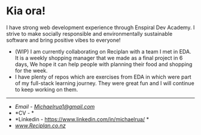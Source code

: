 Kia ora!
===


I have strong web development experience through Enspiral Dev Academy. I strive to make socially responsible and environmentally sustainable software and bring positive vibes to everyone!

- (WIP) I am currently collaborating on Reciplan with a team I met in EDA. It is a weekly shopping manager that we made as a final project in 6 days, We hope it can help people with planning their food and shopping for the week. 
- I have plenty of repos which are exercises from EDA in which were part of my full-stack learning journey. They were great fun and I will continue to keep working on them.

---

- *Email - Michaelrua1@gmail.com*
- *CV - *
- *Linkedin - https://www.linkedin.com/in/michaelrua/ *
- *www.Reciplan.co.nz*

